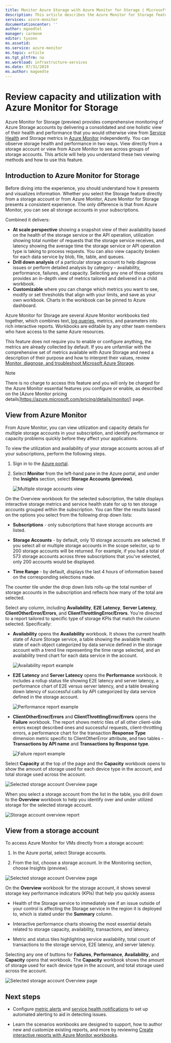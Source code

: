 ```yaml
---
title: Monitor Azure Storage with Azure Monitor for Storage | Microsoft Docs
description: This article describes the Azure Monitor for Storage feature that provides storage admins with a quick understanding of performance and utilization issues with their Azure Storage accounts.
services: azure-monitor
documentationcenter: ''
author: mgoedtel
manager: carmonm
editor: tysonn
ms.assetid: 
ms.service: azure-monitor
ms.topic: article
ms.tgt_pltfrm: na
ms.workload: infrastructure-services
ms.date: 07/31/2019
ms.author: magoedte
---
```


# Review capacity and utilization with Azure Monitor for Storage

Azure Monitor for Storage (preview) provides comprehensive monitoring of Azure Storage accounts by delivering a consolidated and one holistic view of their health and performance that you would otherwise view from [Service Health](../../service-health/service-health-overview.md) and Storage metrics in [Azure Monitor](../../storage/common/storage-metrics-in-azure-monitor.md) independently. You can observe storage health and performance in two ways. View directly from a storage account or view from Azure Monitor to see across groups of storage accounts. This article will help you understand these two viewing methods and how to use this feature.

## Introduction to Azure Monitor for Storage

Before diving into the experience, you should understand how it presents and visualizes information. Whether you select the Storage feature directly from a storage account or from Azure Monitor, Azure Monitor for Storage presents a consistent experience. The only difference is that from Azure Monitor, you can see all storage accounts in your subscriptions.

Combined it delivers:

* **At scale perspective** showing a snapshot view of their availability based on the health of the storage service or the API operation, utilization showing total number of requests that the storage service receives, and latency showing the average time the storage service or API operation type is taking to process requests. You can also view capacity broken for each data service by blob, file, table, and queues.
* **Drill down analysis** of a particular storage account to help diagnose issues or perform detailed analysis by category - availability, performance, failures, and capacity. Selecting any one of those options provides an in-depth view of metrics tailored and delivered in a child workbook.  
* **Customizable** where you can change which metrics you want to see, modify or set thresholds that align with your limits, and save as your own workbook. Charts in the workbook can be pinned to Azure dashboard.  

Azure Monitor for Storage are several Azure Monitor workbooks tied together, which combines text, [log queries](../log-query/query-language.md), metrics, and parameters into rich interactive reports. Workbooks are editable by any other team members who have access to the same Azure resources.

This feature does not require you to enable or configure anything, the metrics are already collected by default. If you are unfamiliar with the comprehensive set of metrics available with Azure Storage and need a description of their purpose and how to interpret their values, review [Monitor, diagnose, and troubleshoot Microsoft Azure Storage](../../storage/common/storage-monitoring-diagnosing-troubleshooting.md).

>[!NOTE]
>There is no charge to access this feature and you will only be charged for the Azure Monitor essential features you configure or enable, as described on the [Azure Monitor pricing details]https://azure.microsoft.com/pricing/details/monitor/) page.

## View from Azure Monitor

From Azure Monitor, you can view utilization and capacity details for multiple storage accounts in your subscription, and identify performance or capacity problems quickly before they affect your applications.

To view the utilization and availability of your storage accounts across all of your subscriptions, perform the following steps.

1. Sign in to the [Azure portal](https://portal.azure.com).

2. Select **Monitor** from the left-hand pane in the Azure portal, and under the **Insights** section, select **Storage Accounts (preview)**.

    ![Multiple storage accounts view](./media/storage-insights-overview/multiple-storage-accounts-view-01.png)

On the Overview workbook for the selected subscription, the table displays interactive storage metrics and service health state for up to ten storage accounts grouped within the subscription. You can filter the results based on the options you select from the following drop down lists:

* **Subscriptions** - only subscriptions that have storage accounts are listed.  

* **Storage Accounts** - by default, only 10 storage accounts are selected. If you select all or multiple storage accounts in the scope selector, up to 200 storage accounts will be returned. For example, if you had a total of 573 storage accounts across three subscriptions that you've selected, only 200 accounts would be displayed. 

* **Time Range** - by default, displays the last 4 hours of information based on the corresponding selections made.

The counter tile under the drop down lists rolls-up the total number of storage accounts in the subscription and reflects how many of the total are selected.  

Select any column, including **Availability**, **E2E Latency**, **Server Latency**, **ClientOtherError/Errors**, and **ClientThrottlingError/Errors**. You're directed to a report tailored to specific type of storage KPIs that match the column selected. Specifically:

* **Availability** opens the **Availability** workbook. It shows the current health state of Azure Storage service, a table showing the available health state of each object categorized by data service defined in the storage account with a trend line representing the time range selected, and an availability trend chart for each data service in the account.  

    ![Availability report example](./media/storage-insights-overview/storage-account-availability-01.png)

* **E2E Latency** and **Server Latency** opens the **Performance** workbook. It includes a rollup status tile showing E2E latency and server latency, a performance chart of E2E versus server latency, and a table breaking down latency of successful calls by API categorized by data service defined in the storage account.

    ![Performance report example](./media/storage-insights-overview/storage-account-performance-01.png)

* **ClientOtherError/Errors** and **ClientThrottlingError/Errors** opens the **Failure** workbook. The report shows metric tiles of all other client-side errors except described ones and successful requests, client-throttling errors, a performance chart for the transaction **Response Type** dimension metric specific to ClientOtherError attribute, and two tables - **Transactions by API name** and **Transactions by Response type**.

   ![Failure report example](./media/storage-insights-overview/storage-account-failures-01.png)

Select **Capacity** at the top of the page and the **Capacity** workbook opens to show the amount of storage used for each device type in the account, and total storage used across the account.  

![Selected storage account Overview page](./media/storage-insights-overview/storage-account-capacity-01.png) 

When you select a storage account from the list in the table, you drill down to the **Overview** workbook to help you identify over and under utilized storage for the selected storage account.

![Storage account overview report](./media/storage-insights-overview/storage-account-overview-01.png)


## View from a storage account

To access Azure Monitor for VMs directly from a storage account:

1. In the Azure portal, select Storage accounts.

2. From the list, choose a storage account. In the Monitoring section, choose Insights (preview).

![Selected storage account Overview page](./media/storage-insights-overview/storage-account-direct-overview-01.png)

On the **Overview** workbook for the storage account, it shows several storage key performance indicators (KPIs) that help you quickly assess

* Health of the Storage service to immediately see if an issue outside of your control is affecting the Storage service in the region it is deployed to, which is stated under the **Summary** column.

* Interactive performance charts showing the most essential details related to storage capacity, availability, transactions, and latency.  

* Metric and status tiles highlighting service availability, total count of transactions to the storage service, E2E latency, and server latency.

Selecting any one of buttons for **Failures**, **Performance**, **Availability**, and **Capacity** opens that workbook. The **Capacity** workbook shows the amount of storage used for each device type in the account, and total storage used across the account.  

![Selected storage account Overview page](./media/storage-insights-overview/storage-account-capacity-01.png)

## Next steps

* Configure [metric alerts](../platform/alerts-metric.md) and [service health notifications](../../service-health/alerts-activity-log-service-notifications.md) to set up automated alerting to aid in detecting issues.

* Learn the scenarios workbooks are designed to support, how to author new and customize existing reports, and more by reviewing [Create interactive reports with Azure Monitor workbooks](../app/usage-workbooks.md). 

